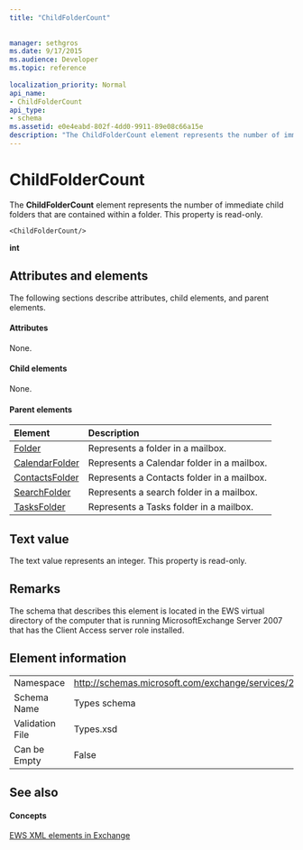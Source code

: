 ```yaml
---
title: "ChildFolderCount"
 
 
manager: sethgros
ms.date: 9/17/2015
ms.audience: Developer
ms.topic: reference
 
localization_priority: Normal
api_name:
- ChildFolderCount
api_type:
- schema
ms.assetid: e0e4eabd-802f-4dd0-9911-89e08c66a15e
description: "The ChildFolderCount element represents the number of immediate child folders that are contained within a folder. This property is read-only."
---
```


# ChildFolderCount

The **ChildFolderCount** element represents the number of immediate child folders that are contained within a folder. This property is read-only. 
  
```
<ChildFolderCount/>
```

 **int**
## Attributes and elements

The following sections describe attributes, child elements, and parent elements.
  
#### Attributes

None.
  
#### Child elements

None.
  
#### Parent elements

|**Element**|**Description**|
|:-----|:-----|
|[Folder](folder.md) <br/> |Represents a folder in a mailbox.  <br/> |
|[CalendarFolder](calendarfolder.md) <br/> |Represents a Calendar folder in a mailbox.  <br/> |
|[ContactsFolder](contactsfolder.md) <br/> |Represents a Contacts folder in a mailbox.  <br/> |
|[SearchFolder](searchfolder.md) <br/> |Represents a search folder in a mailbox.  <br/> |
|[TasksFolder](tasksfolder.md) <br/> |Represents a Tasks folder in a mailbox.  <br/> |
   
## Text value

The text value represents an integer. This property is read-only.
  
## Remarks

The schema that describes this element is located in the EWS virtual directory of the computer that is running MicrosoftExchange Server 2007 that has the Client Access server role installed.
  
## Element information

|||
|:-----|:-----|
|Namespace  <br/> |http://schemas.microsoft.com/exchange/services/2006/types  <br/> |
|Schema Name  <br/> |Types schema  <br/> |
|Validation File  <br/> |Types.xsd  <br/> |
|Can be Empty  <br/> |False  <br/> |
   
## See also

#### Concepts

[EWS XML elements in Exchange](ews-xml-elements-in-exchange.md)

